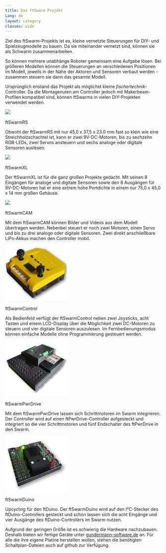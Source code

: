 ```yaml
---
title: Das ftSwarm Projekt
Lang: de
layout: category
classes: wide
---
```


Ziel des ftSwarm-Projekts ist es, kleine vernetzte Steuerungen für DIY- und Spielzeugmodelle zu bauen. Da sie miteinander vernetzt sind, können sie als Schwarm zusammenarbeiten. 

So können mehrere unabhänge Roboter gemeinsam eine Aufgabe lösen. Bei größeren Modellen können die Steuerungen an verschiedenen Positionen im Modell, jeweils in der Nähe der Aktoren und Sensoren verbaut werden - zusammen steuern sie dann das gesamte Modell.

Ursprünglich enstand das Projekt als möglichst kleine *fischertechnik*-Controller. Da die Montagenuten am Controller jedoch mit Makerbeam-Profilen kompatibel sind, können ftSwarms in vielen DIY-Projekten verwendet werden.

<div class="flex-container">
    <div>
        <div><a class="linkfree" href="products/ftSwarmRS"><img src="/assets/img/ftSwarmRS.png" width="200"></a></div>
        <div><p>ftSwarmRS</p></div>
        <div>
            <p class="pdetail">
            Obwohl der ftSwarmRS mit nur 45,0 x 37,5 x 23.0 mm fast so klein wie eine Streichholzschachtel ist, kann er zwei 9V-DC-Motoren, bis zu sechzehn RGB-LEDs, zwei Servos ansteuern und sechs analoge oder digitale Sensoren auslesen.
            </p>
        </div>
    </div>
    <div>
        <div><a class="linkfree" href="products/ftSwarmXL"><img src="/assets/img/ftSwarmXL.png" width="200"></a></div>
        <div><p>ftSwarmXL</p></div>
        <div>
            <p class="pdetail">
            Der ftSwarmXL ist für die ganz großen Projekte gedacht. Mit seinen 8 Eingängen für analoge und digitale Sensoren sowie den 8 Ausgängen für 9V-DC-Motoren hat er eine extrem hohe Portdichte in einem nur 75,0 x 45,0 x 14 mm großen Gehäuse.
            </p>
        </div>
    </div>
    <div>
        <div><img class="linkfree" src="/assets/img/ftSwarmCAM.png" width="200"></div>
        <div><p>ftSwarmCAM</p></div>
        <div>
            <p class="pdetail">
            Mit dem ftSwarmCAM können Bilder und Videos aus dem Modell übertragen werden. Nebenbei steuert er noch zwei Motoren, einen Servo und bis zu drei analoge oder digitale Sensoren. Zwei direkt anschließbare LiPo-Akkus machen den Controller mobil.
            </p>
        </div>
    </div>
    <div>
        <div><a class="linkfree" href="products/ftSwarmControl"><img src="/assets/img/ftSwarmControl.png" width="200"></a></div>
        <div><p>ftSwarmControl</p></div>
        <div>
            <p class="pdetail">
                Als Bedienfeld verfügt der ftSwarmControl neben zwei Joysticks, acht Tasten und einem LCD-Display über die Möglichkeit zwei DC-Motoren zu steuern und vier digitale Sensoren auszulesen. Im Fernbedienungsmodus können einfache Modelle ohne Programmierung gesteuert werden.
            </p>
        </div>
    </div>
    <div>
        <div><a class="linkfree" href="products/ftSwarmPwrDrive"><img src="/assets/img/ftSwarmPwrDrive.png" width="200"></a></div>
        <div><p>ftSwarmPwrDrive</p></div>
        <div>
            <p class="pdetail">
                Mit dem ftSwarmPwrDrive lassen sich Schrittmotoren im Swarm integrieren. Der Controller wird auf einen ftPwrDrive-Controller aufgesteckt und integriert so die vier Schrittmotoren und fünf Endschalter des ftPwrDrive in den Swarm.
            </p>
        </div>
    </div>
    <div>
        <div><a class="linkfree" href="products/ftSwarmDuino"><img src="/assets/img/ftSwarmDuino.png" width="200"></a></div>
        <div><p>ftSwarmDuino</p></div>
        <div>
            <p class="pdetail">
                Upcycling für den ftDuino. Der ftSwarmDuino wird auf den I²C-Stecker des ftDuino-Controllers gesteckt und schon lassen sich die acht Eingänge und vier Ausgänge des ftDuino-Controllers im Swarm nutzen.
            </p>
        </div>
    </div>
</div>

Aufgrund der geringen Größe ist es schwierig die Hardware nachzubauen. Deshalb bieten wir fertige Geräte unter [gundermann-software.de](https://gundermann-software.de/) an. Für alle die ihre eigene Platine herstellen wollen, stehen die benötigten Schaltplan-Dateien auch auf github zur Verfügung.

